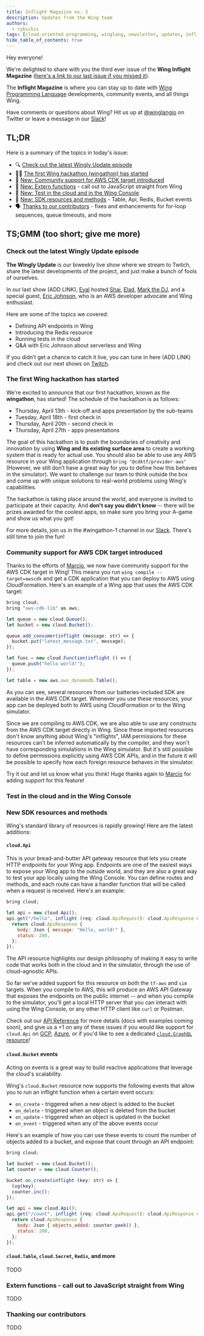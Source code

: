 ```yaml
---
title: Inflight Magazine no. 3
description: Updates from the Wing team
authors: 
  - rybickic
tags: [cloud-oriented programming, winglang, newsletter, updates, inflights, community]
hide_table_of_contents: true
---
```


Hey everyone!

We're delighted to share with you the third ever issue of the **Wing Inflight Magazine** 
([here's a link to our last issue if you missed it](https://docs.winglang.io/blog/2023/3/5/magazine-002)).

The **Inflight Magazine** is where you can stay up to date with [Wing Programming Language](https://winglang.io) developments, community events, and all things Wing. 

Have comments or questions about Wing? Hit us up at [@winglangio](https://twitter.com/winglangio) on Twitter
or leave a message in our [Slack](https://t.winglang.io/slack)!

## TL;DR

Here is a summary of the topics in today's issue:

* 🔍 [Check out the latest Wingly Update episode](#check-out-the-latest-wingly-update-episode) 
* 🏃‍♀️ [The first Wing hackathon (wingathon) has started](#wings-first-hackathon-has-started)
* 🚀 [New: Community support for AWS CDK target introduced](#community-support-for-aws-cdk-target-introduced)
* 🚀 [New: Extern functions](#extern-functions---call-out-to-javascript-straight-from-wing) - call out to JavaScript straight from Wing
* 🚀 [New: Test in the cloud and in the Wing Console](#test-in-the-cloud-and-in-the-wing-console)
* 🚀 [New: SDK resources and methods](#new-sdk-resources-and-methods) - Table, Api, Redis, Bucket events
* 🗣️ [Thanks to our contributors](#thanking-our-contributors) - fixes and enhancements for for-loop sequences, queue timeouts, and more

<!--truncate-->

## TS;GMM (too short; give me more)

### Check out the latest Wingly Update episode

**The Wingly Update** is our biweekly live show where we stream to Twitch, share the latest developments of the project, and just make a bunch of fools of ourselves.

In our last show (ADD LINK), [Eyal](https://www.linkedin.com/in/eyal-keren-b23b7231/) hosted [Shai](https://www.linkedin.com/in/shai-ber-245b1226/), [Elad](https://www.linkedin.com/in/hackingonstuff/), [Mark the DJ](https://www.linkedin.com/in/mark-mcculloh/), and a special guest, [Eric Johnson](https://twitter.com/edjgeek), who is an AWS developer advocate and Wing enthusiast.

Here are some of the topics we covered:

- Defining API endpoints in Wing
- Introducing the Redis resource
- Running tests in the cloud
- Q&A with Eric Johnson about serverless and Wing

If you didn’t get a chance to catch it live, you can tune in here (ADD LINK) and check out our next shows on [Twitch](https://www.twitch.tv/winglangio).

### The first Wing hackathon has started

We're excited to announce that our first hackathon, known as the **wingathon**, has started!
The schedule of the hackathon is as follows:

- Thursday, April 13th - kick-off and apps presentation by the sub-teams
- Tuesday, April 18th - first check in
- Thursday, April 20th - second check in
- Thursday, April 27th - apps presentations

The goal of this hackathon is to push the boundaries of creativity and innovation by using **Wing and its existing surface area** to create a working system that is ready for actual use.
You should also be able to use any AWS resource in your Wing application through `bring "@cdktf/provider-aws"` (However, we still don’t have a great way for you to define how this behaves in the simulator). We want to challenge our team to think outside the box and come up with unique solutions to real-world problems using Wing's capabilities.

The hackathon is taking place around the world, and everyone is invited to participate at their capacity. And **don't say you didn't know** -- there will be prizes awarded for the coolest apps, so make sure you bring your A-game and show us what you got!

For more details, join us in the #wingathon-1 channel in our [Slack](https://t.winglang.io/slack). There's still time to join the fun!

### Community support for AWS CDK target introduced

Thanks to the efforts of [Marcio](link), we now have community support for the AWS CDK target in Wing! This means you run `wing compile --target=awscdk` and get a CDK application that you can deploy to AWS using CloudFormation. Here's an example of a Wing app that uses the AWS CDK target:

```js
bring cloud;
bring "aws-cdk-lib" as aws;

let queue = new cloud.Queue();
let bucket = new cloud.Bucket();

queue.add_consumer(inflight (message: str) => {
  bucket.put("latest_message.txt", message);
});

let func = new cloud.Function(inflight () => {
  queue.push("hello world!");
});

let table = new aws.aws_dynamodb.Table();
```

As you can see, several resources from our batteries-included SDK are available in the AWS CDK target. Whenever you use these resources, your app can be deployed both to AWS using CloudFormation or to the Wing simulator.

Since we are compiling to AWS CDK, we are also able to use any constructs from the AWS CDK target directly in Wing.
Since these imported resources don't know anything about Wing's "inflights", IAM permissions for these resources can't be inferred automatically by the compiler, and they won't have corresponding simulations in the Wing simulator.
But it's still possible to define permissions explicitly using AWS CDK APIs, and in the future it will be possible to specify how each foreign resource behaves in the simulator.

Try it out and let us know what you think! Huge thanks again to [Marcio](https://www.linkedin.com/in/marcio-almeida-25891669/) for adding support for this feature!

### Test in the cloud and in the Wing Console

### New SDK resources and methods

Wing's standard library of resources is rapidly growing!
Here are the latest additions:

#### `cloud.Api`

This is your bread-and-butter API gateway resource that lets you create HTTP endpoints for your Wing app.
Endpoints are one of the easiest ways to expose your Wing app to the outside world, and they are also a great way to test your app locally using the Wing Console.
You can define routes and methods, and each route can have a handler function that will be called when a request is received. Here's an example:

```js
bring cloud;

let api = new cloud.Api();
api.get("/hello", inflight (req: cloud.ApiRequest): cloud.ApiResponse => {
  return cloud.ApiResponse {
    body: Json { message: "Hello, world!" },
    status: 200,
  };
});
```

The API resource highlights our design philosophy of making it easy to write code that works both in the cloud and in the simulator, through the use of cloud-agnostic APIs.

So far we've added support for this resource on both the `tf-aws` and `sim` targets.
When you compile to AWS, this will produce an AWS API Gateway that exposes the endpoints on the public internet -- and when you compile to the simulator, you'll get a local HTTP server that you can interact with using the Wing Console, or any other HTTP client like `curl` or Postman.

Check out our [API Reference](https://docs.winglang.io/reference/sdk#api-) for more details (docs with examples coming soon), and give us a +1 on any of these issues if you would like support for `cloud.Api` on [GCP](https://github.com/winglang/wing/issues/624), [Azure](https://github.com/winglang/wing/issues/625), or if you'd like to see a dedicated [`cloud.GraphQL` resource](https://github.com/winglang/wing/issues/2155)!

#### `cloud.Bucket` events

Acting on events is a great way to build reactive applications that leverage the cloud's scalability.

Wing's `cloud.Bucket` resource now supports the following events that allow you to run an inflight function when a certain event occurs:

* `on_create` - triggered when a new object is added to the bucket
* `on_delete` - triggered when an object is deleted from the bucket
* `on_update` - triggered when an object is updated in the bucket
* `on_event` - triggered when any of the above events occur

Here's an example of how you can use these events to count the number of objects added to a bucket, and expose that count through an API endpoint:

```js
bring cloud;

let bucket = new cloud.Bucket();
let counter = new cloud.Counter();

bucket.on_create(inflight (key: str) => {
  log(key);
  counter.inc();
});

let api = new cloud.Api();
api.get("/count", inflight (req: cloud.ApiRequest): cloud.ApiResponse => {
  return cloud.ApiResponse {
    body: Json { objects_added: counter.peek() },
    status: 200,
  };
});
```

#### `cloud.Table`, `cloud.Secret`, `Redis`, and more

TODO

### Extern functions - call out to JavaScript straight from Wing

TODO

### Thanking our contributors

TODO
